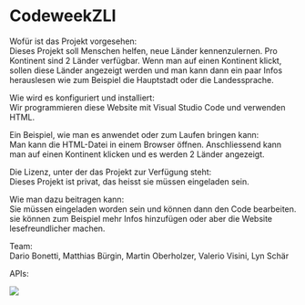 <h1> CodeweekZLI </h1>

<p> Wofür ist das Projekt vorgesehen:<br>
    Dieses Projekt soll Menschen helfen, neue Länder kennenzulernen. Pro Kontinent sind 2 Länder verfügbar. Wenn man auf einen Kontinent klickt, sollen diese Länder angezeigt         werden und man kann dann ein paar Infos herauslesen wie zum Beispiel die Hauptstadt oder die Landessprache.</p>
    
<p> Wie wird es konfiguriert und installiert:<br>
    Wir programmieren diese Website mit Visual Studio Code und verwenden HTML.<br>

<p> Ein Beispiel, wie man es anwendet oder zum Laufen bringen kann:<br>
    Man kann die HTML-Datei in einem Browser öffnen. Anschliessend kann man auf einen Kontinent klicken und es werden 2 Länder angezeigt.</p>

<p> Die Lizenz, unter der das Projekt zur Verfügung steht:<br>
    Dieses Projekt ist privat, das heisst sie müssen eingeladen sein.</p>

<p> Wie man dazu beitragen kann:<br>
    Sie müssen eingeladen worden sein und können dann den Code bearbeiten. sie können zum Beispiel mehr Infos hinzufügen oder aber die Website lesefreundlicher machen.</p>

<p>Team:<br>
   Dario Bonetti, Matthias Bürgin, Martin Oberholzer, Valerio Visini, Lyn Schär </p>

<p>APIs:<br>
    </p>
<img src="https://https://raw.githubusercontent.com/M1tth23s/codeweekZLI/main/Laender_Lexikon.jpg">
